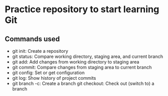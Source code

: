 # Practice repository to start learning Git

## Commands used

- git init: Create a repository
- git status: Compare working directory, staging area, and current branch
- git add: Add changes from working directory to staging area
- git commit: Compare changes from staging area to current branch
- git config: Set or get configuration
- git log: Show history of project commits
- git branch -c: Create a branch
git checkout: Check out (switch to) a branch
